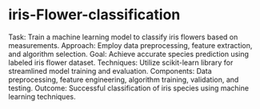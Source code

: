 # iris-Flower-classification

Task: 
Train a machine learning model to classify iris flowers based on measurements. Approach: Employ data preprocessing, feature extraction, and algorithm selection. Goal: Achieve accurate species prediction using labeled iris flower dataset. Techniques: Utilize scikit-learn library for streamlined model training and evaluation. Components: Data preprocessing, feature engineering, algorithm training, validation, and testing. Outcome: Successful classification of iris species using machine learning techniques.
